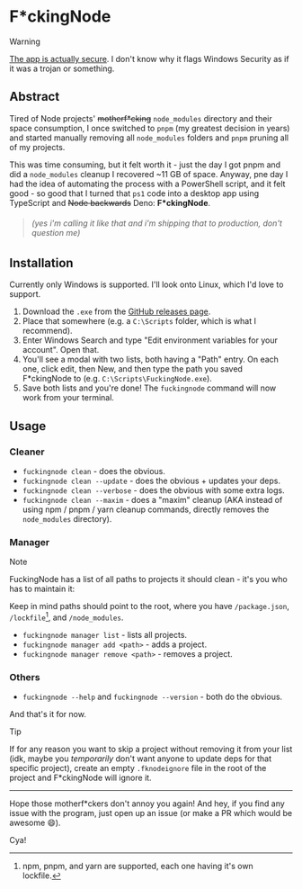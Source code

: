 <!-- markdownlint-disable -->

# F*ckingNode

> [!WARNING]
> [The app is actually secure](https://www.virustotal.com/gui/file/182bf44c5ced202408a770e193f8f9bc2f9e6e49a867650d15ff6034aba37b0e?nocache=1). I don't know why it flags Windows Security as if it was a trojan or something.

## Abstract

Tired of Node projects' ~~motherf*cking~~ `node_modules` directory and their space consumption, I once switched to
`pnpm` (my greatest decision in years) and started manually removing all `node_modules` folders and `pnpm` pruning all
of my projects.

This was time consuming, but it felt worth it - just the day I got pnpm and did a `node_modules` cleanup I recovered ~11
GB of space. Anyway, pne day I had the idea of automating the process with a PowerShell script, and it felt good - so
good that I turned that `ps1` code into a desktop app using TypeScript and ~~Node backwards~~ Deno: **F*ckingNode**.

<!-- deno-fmt-ignore -->
> ###### (yes i'm calling it like that and i'm shipping that to production, don't question me)

## Installation

Currently only Windows is supported. I'll look onto Linux, which I'd love to support.

1. Download the `.exe` from the [GitHub releases page](https://github.com/ZakaHaceCosas/FuckingNode/releases/latest).
2. Place that somewhere (e.g. a `C:\Scripts` folder, which is what I recommend).
3. Enter Windows Search and type "Edit environment variables for your account". Open that.
4. You'll see a modal with two lists, both having a "Path" entry. On each one, click edit, then New, and then type the
   path you saved F*ckingNode to (e.g. `C:\Scripts\FuckingNode.exe`).
5. Save both lists and you're done! The `fuckingnode` command will now work from your terminal.

## Usage

### Cleaner

- `fuckingnode clean` - does the obvious.
- `fuckingnode clean --update` - does the obvious + updates your deps.
- `fuckingnode clean --verbose` - does the obvious with some extra logs.
- `fuckingnode clean --maxim` - does a "maxim" cleanup (AKA instead of using npm / pnpm / yarn cleanup commands,
  directly removes the `node_modules` directory).

### Manager

> [!NOTE]
> FuckingNode has a list of all paths to projects it should clean - it's you who has to maintain it:
>
> Keep in mind paths should point to the root, where you have `/package.json`, `/lockfile`[^1], and `/node_modules`.

- `fuckingnode manager list` - lists all projects.
- `fuckingnode manager add <path>` - adds a project.
- `fuckingnode manager remove <path>` - removes a project.

### Others

- `fuckingnode --help` and `fuckingnode --version` - both do the obvious.

And that's it for now.

> [!TIP]
> If for any reason you want to skip a project without removing it from your list (idk, maybe you _temporarily_ don't
> want anyone to update deps for that specific project), create an empty `.fknodeignore` file in the root of the project
> and F*ckingNode will ignore it.

---

Hope those motherf*ckers don't annoy you again! And hey, if you find any issue with the program, just open up an issue
(or make a PR which would be awesome :smile:).

Cya!

[^1]: npm, pnpm, and yarn are supported, each one having it's own lockfile.
